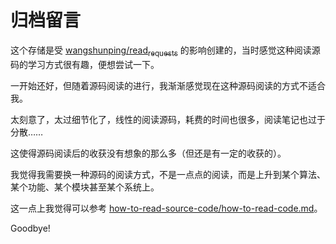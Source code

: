 # 归档留言

这个存储是受 [wangshunping/read<sub>requests</sub>](https://github.com/wangshunping/read_requests) 的影响创建的，当时感觉这种阅读源码的学习方式很有趣，便想尝试一下。

一开始还好，但随着源码阅读的进行，我渐渐感觉现在这种源码阅读的方式不适合我。

太刻意了，太过细节化了，线性的阅读源码，耗费的时间也很多，阅读笔记也过于分散……

这使得源码阅读后的收获没有想象的那么多（但还是有一定的收获的）。

我觉得我需要换一种源码的阅读方式，不是一点点的阅读，而是上升到某个算法、某个功能、某个模块甚至某个系统上。

这一点上我觉得可以参考 [how-to-read-source-code/how-to-read-code.md](https://github.com/freedombird9/how-to-read-source-code/blob/master/how-to-read-code.md)。

Goodbye!

